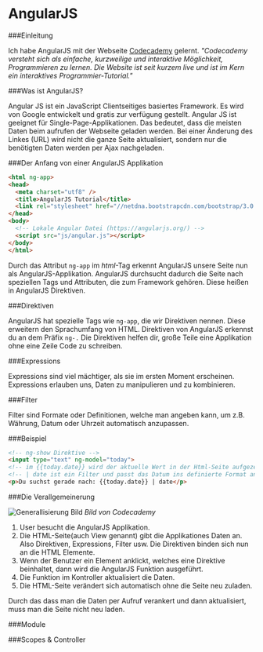 AngularJS
=========

###Einleitung

Ich habe AngularJS mit der Webseite [Codecademy](www.codecademy.com) gelernt. *"Codecademy versteht sich als einfache, kurzweilige und interaktive Möglichkeit, Programmieren zu lernen. Die Website ist seit kurzem live und ist im Kern ein interaktives Programmier-Tutorial."*


###Was ist AngularJS?

Angular JS ist ein JavaScript Clientseitiges basiertes Framework. Es wird von Google entwickelt und gratis zur verfügung gestellt. Angular JS ist geeignet für Single-Page-Applikationen. Das bedeutet, dass die meisten Daten beim aufrufen der Webseite geladen werden. Bei einer Änderung des Linkes (URL) wird nicht die ganze Seite aktualisiert, sondern nur die benötigten Daten werden per Ajax nachgeladen.

###Der Anfang von einer AngularJS Applikation

```html
<html ng-app>
<head>
  <meta charset="utf8" />
  <title>AngularJS Tutorial</title>
  <link rel="stylesheet" href="//netdna.bootstrapcdn.com/bootstrap/3.0.3/css/bootstrap.min.css">
</head>
<body>
  <!-- Lokale Angular Datei (https://angularjs.org/) -->
  <script src="js/angular.js"></script>
</body>
</html>
```
Durch das Attribut `ng-app` im *html*-Tag erkennt AngularJS unsere Seite nun als AngularJS-Applikation. AngularJS durchsucht dadurch die Seite nach speziellen Tags und Attributen, die zum Framework gehören. Diese heißen in AngularJS Direktiven.

###Direktiven

AngularJS hat spezielle Tags wie `ng-app`, die wir Direktiven nennen. Diese erweitern den Sprachumfang von HTML. Direktiven von AngularJS erkennst du an dem Präfix `ng-.` Die Direktiven helfen dir, große Teile eine Applikation ohne eine Zeile Code zu schreiben.

###Expressions

Expressions sind viel mächtiger, als sie im ersten Moment erscheinen. Expressions erlauben uns, Daten zu manipulieren und zu kombinieren.

###Filter

Filter sind Formate oder Definitionen, welche man angeben kann, um z.B. Währung, Datum oder Uhrzeit automatisch anzupassen.


###Beispiel

```html
<!-- ng-show Direktive -->
<input type="text" ng-model="today">
<!-- im {{today.date}} wird der aktuelle Wert in der Html-Seite aufgezeig, dies ist eine Expression-->
<!-- | date ist ein Filter und passt das Datum ins definierte Format an -->
<p>Du suchst gerade nach: {{today.date}} | date</p>
```
###Die Verallgemeinerung

![Generallisierung Bild](../generallisiert.png)
*Bild von Codecademy*

1. User besucht die AngularJS Applikation.
2. Die HTML-Seite(auch View genannt) gibt die Applikationes Daten an. Also Direktiven, Expressions, Filter usw. Die Direktiven binden sich nun an die HTML Elemente.
3. Wenn der Benutzer ein Element anklickt, welches eine Direktive beinhaltet, dann wird die AngularJS Funktion ausgeführt.
4. Die Funktion im Kontroller aktualisiert die Daten.
5. Die HTML-Seite verändert sich automatisch ohne die Seite neu zuladen.

Durch das dass man die Daten per Aufruf verankert und dann aktualisiert, muss man die Seite nicht neu laden.





###Module

###Scopes & Controller
